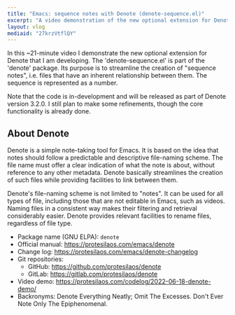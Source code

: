 ```yaml
---
title: "Emacs: sequence notes with Denote (denote-sequence.el)"
excerpt: "A video demonstration of the new optional extension for Denote to create 'sequence notes' (denote-sequence.el)."
layout: vlog
mediaid: "27krzVtflQY"
---
```


In this ~21-minute video I demonstrate the new optional extension for
Denote that I am developing. The 'denote-sequence.el' is part of the
'denote' package. Its purpose is to streamline the creation of
"sequence notes", i.e. files that have an inherent relationship
between them. The sequence is represented as a number.

Note that the code is in-development and will be released as part of
Denote version 3.2.0. I still plan to make some refinements, though
the core functionality is already done.

## About Denote

Denote is a simple note-taking tool for Emacs.  It is based on the idea
that notes should follow a predictable and descriptive file-naming
scheme.  The file name must offer a clear indication of what the note is
about, without reference to any other metadata.  Denote basically
streamlines the creation of such files while providing facilities to
link between them.

Denote's file-naming scheme is not limited to "notes".  It can be used
for all types of file, including those that are not editable in Emacs,
such as videos.  Naming files in a consistent way makes their
filtering and retrieval considerably easier.  Denote provides relevant
facilities to rename files, regardless of file type.

+ Package name (GNU ELPA): `denote`
+ Official manual: <https://protesilaos.com/emacs/denote>
+ Change log: <https://protesilaos.com/emacs/denote-changelog>
+ Git repositories:
  + GitHub: <https://github.com/protesilaos/denote>
  + GitLab: <https://gitlab.com/protesilaos/denote>
+ Video demo: <https://protesilaos.com/codelog/2022-06-18-denote-demo/>
+ Backronyms: Denote Everything Neatly; Omit The Excesses.  Don't Ever
  Note Only The Epiphenomenal.
